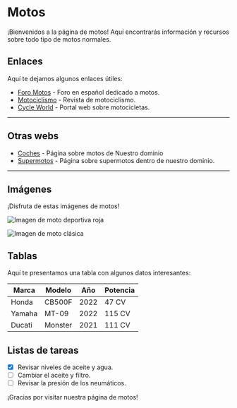# Motos

¡Bienvenidos a la página de motos! Aquí encontrarás información y recursos sobre todo tipo de motos normales.

## Enlaces

Aquí te dejamos algunos enlaces útiles:

- [Foro Motos](https://www.formulamoto.es/) - Foro en español dedicado a motos.
- [Motociclismo](https://www.motociclismo.es/) - Revista de motociclismo.
- [Cycle World](https://www.cycleworld.com/) - Portal web sobre motocicletas.
--------------
## Otras webs
- [Coches](./index.md) - Página sobre motos de Nuestro dominio
- [Supermotos](./supermotos.md) - Página sobre supermotos dentro de nuestro dominio.
--------------

## Imágenes

¡Disfruta de estas imágenes de motos!

![Imagen de moto deportiva roja](https://th.bing.com/th/id/R.dccb76c62e01148cc1c44dfe22aec02d?rik=o08BitUBA%2fkDrQ&pid=ImgRaw&r=0)

![Imagen de moto clásica](https://th.bing.com/th/id/R.32374c5a2f40853e8831879c295f45c4?rik=to2vTyBQrHB%2b0g&pid=ImgRaw&r=0)

## Tablas

Aquí te presentamos una tabla con algunos datos interesantes:

| Marca | Modelo | Año | Potencia |
|-------|--------|-----|----------|
| Honda   | CB500F | 2022| 47 CV   |
| Yamaha  | MT-09     | 2022| 115 CV   |
| Ducati | Monster | 2021 | 111 CV |

## Listas de tareas

- [x] Revisar niveles de aceite y agua.
- [ ] Cambiar el aceite y filtro.
- [ ] Revisar la presión de los neumáticos.

¡Gracias por visitar nuestra página de motos!


